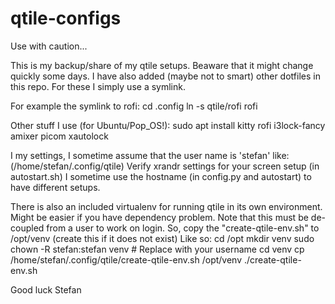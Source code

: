 # qtile-configs

Use with caution...

This is my backup/share of my qtile setups. Beaware that it might change quickly some days.
I have also added (maybe not to smart) other dotfiles in this repo. For these I simply use 
a symlink.

For example the symlink to rofi:
cd .config
ln -s qtile/rofi rofi

Other stuff I use (for Ubuntu/Pop_OS!):
  sudo apt install kitty rofi i3lock-fancy amixer picom xautolock 

I my settings, I sometime assume that the user name is 'stefan' like: (/home/stefan/.config/qtile)
Verify xrandr settings for your screen setup (in autostart.sh)
I sometime use the hostname (in config.py and autostart) to have different setups.

There is also an included virtualenv for running qtile in its own environment. Might be easier if you
have dependency problem. Note that this must be de-coupled from a user to work on login. 
So, copy the "create-qtile-env.sh" to /opt/venv (create this if it does not exist)
Like so:
  cd /opt
  mkdir venv
  sudo chown -R stefan:stefan venv # Replace with your username
  cd venv
  cp /home/stefan/.config/qtile/create-qtile-env.sh /opt/venv
  ./create-qtile-env.sh

Good luck
Stefan
